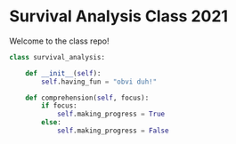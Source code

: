 # Survival Analysis Class 2021

Welcome to the class repo!

```python
class survival_analysis:

    def __init__(self):
        self.having_fun = "obvi duh!"

    def comprehension(self, focus):
        if focus:
            self.making_progress = True
        else:
            self.making_progress = False
```
